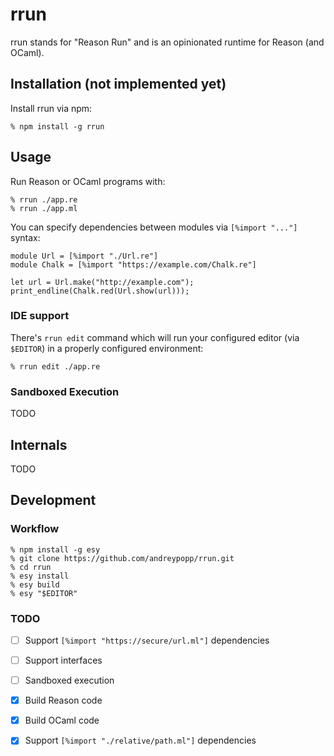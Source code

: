 # rrun

rrun stands for "Reason Run" and is an opinionated runtime for Reason (and
OCaml).

## Installation (not implemented yet)

Install rrun via npm:

```shell
% npm install -g rrun
```

## Usage

Run Reason or OCaml programs with:

```shell
% rrun ./app.re
% rrun ./app.ml
```

You can specify dependencies between modules via `[%import "..."]` syntax:

```
module Url = [%import "./Url.re"]
module Chalk = [%import "https://example.com/Chalk.re"]

let url = Url.make("http://example.com");
print_endline(Chalk.red(Url.show(url)));
```

### IDE support

There's `rrun edit` command which will run your configured editor (via
`$EDITOR`) in a properly configured environment:

```
% rrun edit ./app.re
```

### Sandboxed Execution

TODO

## Internals

TODO

## Development

### Workflow

```
% npm install -g esy
% git clone https://github.com/andreypopp/rrun.git
% cd rrun
% esy install
% esy build
% esy "$EDITOR"
```

### TODO

- [ ] Support `[%import "https://secure/url.ml"]` dependencies
- [ ] Support interfaces
- [ ] Sandboxed execution

- [x] Build Reason code
- [x] Build OCaml code
- [x] Support `[%import "./relative/path.ml"]` dependencies
